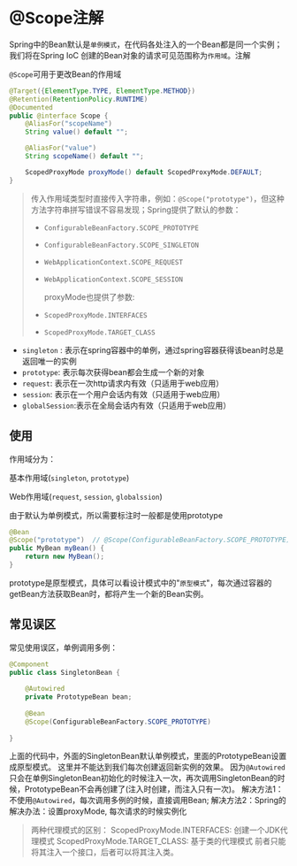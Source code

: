 # @Scope注解

Spring中的Bean默认是`单例模式`，在代码各处注入的一个Bean都是同一个实例；我们将在Spring IoC 创建的Bean对象的请求可见范围称为`作用域`。注解

`@Scope`可用于更改Bean的作用域

```java
@Target({ElementType.TYPE, ElementType.METHOD})
@Retention(RetentionPolicy.RUNTIME)
@Documented
public @interface Scope {
    @AliasFor("scopeName")
    String value() default "";

    @AliasFor("value")
    String scopeName() default "";

    ScopedProxyMode proxyMode() default ScopedProxyMode.DEFAULT;
}
```

> 传入作用域类型时直接传入字符串，例如：`@Scope("prototype")`，但这种方法字符串拼写错误不容易发现；Spring提供了默认的参数：
>
> - `ConfigurableBeanFactory.SCOPE_PROTOTYPE`
>
> - `ConfigurableBeanFactory.SCOPE_SINGLETON`
>
> - `WebApplicationContext.SCOPE_REQUEST`
>
> - `WebApplicationContext.SCOPE_SESSION`
>
>   
>
>   proxyMode也提供了参数:
>
> - `ScopedProxyMode.INTERFACES`
>
> - `ScopedProxyMode.TARGET_CLASS`



- `singleton` : 表示在spring容器中的单例，通过spring容器获得该bean时总是返回唯一的实例
- `prototype`: 表示每次获得bean都会生成一个新的对象
- `request`: 表示在一次http请求内有效（只适用于web应用）
- `session`: 表示在一个用户会话内有效（只适用于web应用）
- `globalSession`:表示在全局会话内有效（只适用于web应用）



## 使用

作用域分为：

基本作用域(`singleton`, `prototype`)

Web作用域(`request`, `session`, `globalssion`)

由于默认为单例模式，所以需要标注时一般都是使用prototype

```java
@Bean
@Scope("prototype")  // @Scope(ConfigurableBeanFactory.SCOPE_PROTOTYPE)
public MyBean myBean() {
    return new MyBean();
}
```

prototype是原型模式，具体可以看设计模式中的"`原型模式`"，每次通过容器的getBean方法获取Bean时，都将产生一个新的Bean实例。



## 常见误区

常见使用误区，单例调用多例：

```java
@Component
public class SingletonBean {
    
    @Autowired
    private PrototypeBean bean;
    
    @Bean
    @Scope(ConfigurableBeanFactory.SCOPE_PROTOTYPE)
    
}
```

上面的代码中，外面的SingletonBean默认单例模式，里面的PrototypeBean设置成原型模式。
这里并不能达到我们每次创建返回新实例的效果。
因为`@Autowired`只会在单例SingletonBean初始化的时候注入一次，再次调用SingletonBean的时候，PrototypeBean不会再创建了(注入时创建，而注入只有一次)。
解决方法1：不使用`@Autowired`，每次调用多例的时候，直接调用Bean;
解决方法2：Spring的解决办法：设置proxyMode, 每次请求的时候实例化

>两种代理模式的区别：
>ScopedProxyMode.INTERFACES: 创建一个JDK代理模式
>ScopedProxyMode.TARGET_CLASS: 基于类的代理模式
>前者只能将其注入一个接口，后者可以将其注入类。